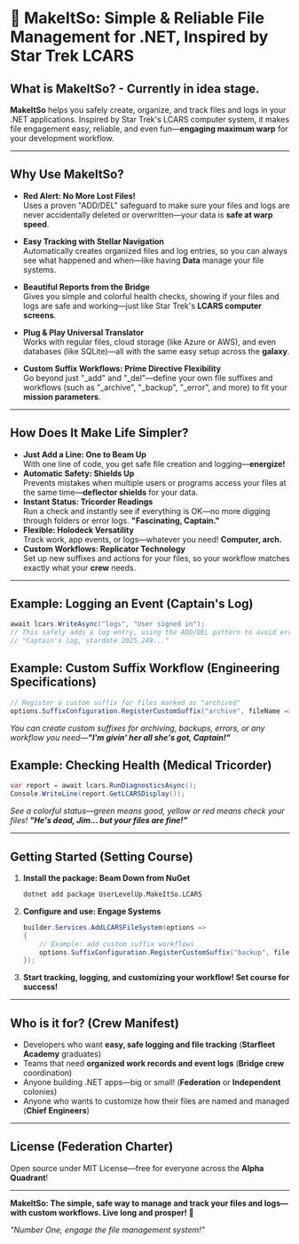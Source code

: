 # 🖖 MakeItSo: Simple & Reliable File Management for .NET, Inspired by Star Trek LCARS

## What is MakeItSo?  - Currently in idea stage.

**MakeItSo** helps you safely create, organize, and track files and logs in your .NET applications. Inspired by Star Trek's LCARS computer system, it makes file engagement easy, reliable, and even fun—**engaging maximum warp** for your development workflow.

---

## Why Use MakeItSo?

- **Red Alert: No More Lost Files!**  
  Uses a proven "ADD/DEL" safeguard to make sure your files and logs are never accidentally deleted or overwritten—your data is **safe at warp speed**.

- **Easy Tracking with **Stellar** Navigation**  
  Automatically creates organized files and log entries, so you can always see what happened and when—like having **Data** manage your file systems.

- **Beautiful Reports from the **Bridge****  
  Gives you simple and colorful health checks, showing if your files and logs are safe and working—just like Star Trek's **LCARS computer screens**.

- **Plug & Play **Universal Translator****  
  Works with regular files, cloud storage (like Azure or AWS), and even databases (like SQLite)—all with the same easy setup across the **galaxy**.

- **Custom Suffix Workflows: **Prime Directive** Flexibility**  
  Go beyond just "_add" and "_del"—define your own file suffixes and workflows (such as "_archive", "_backup", "_error", and more) to fit your **mission parameters**.

---

## How Does It Make Life Simpler?

- **Just Add a Line: **One to Beam Up****  
  With one line of code, you get safe file creation and logging—**energize!**
- **Automatic Safety: **Shields Up****  
  Prevents mistakes when multiple users or programs access your files at the same time—**deflector shields** for your data.
- **Instant Status: **Tricorder** Readings**  
  Run a check and instantly see if everything is OK—no more digging through folders or error logs. **"Fascinating, Captain."**
- **Flexible: **Holodeck** Versatility**  
  Track work, app events, or logs—whatever you need! **Computer, arch.**
- **Custom Workflows: **Replicator** Technology**  
  Set up new suffixes and actions for your files, so your workflow matches exactly what your **crew** needs.

---

## Example: Logging an Event (**Captain's Log**)

```csharp
await lcars.WriteAsync("logs", "User signed in");
// This safely adds a log entry, using the ADD/DEL pattern to avoid errors.
// "Captain's log, stardate 2025.249..."
```

## Example: Custom Suffix Workflow (**Engineering** Specifications)

```csharp
// Register a custom suffix for files marked as "archived"
options.SuffixConfiguration.RegisterCustomSuffix("archive", fileName => $"{fileName}_archive_sd{DateTime.Now:yyyy}.{DateTime.Now.DayOfYear:000}");
```
*You can create custom suffixes for archiving, backups, errors, or any workflow you need—**"I'm givin' her all she's got, Captain!"***

## Example: Checking Health (**Medical** Tricorder)

```csharp
var report = await lcars.RunDiagnosticsAsync();
Console.WriteLine(report.GetLCARSDisplay());
```
*See a colorful status—green means good, yellow or red means check your files! **"He's dead, Jim... but your files are fine!"***

---

## Getting Started (**Setting Course**)

1. **Install the package: **Beam Down** from NuGet**
   ```bash
   dotnet add package UserLevelUp.MakeItSo.LCARS
   ```

2. **Configure and use: **Engage** Systems**
   ```csharp
   builder.Services.AddLCARSFileSystem(options =>
   {
       // Example: add custom suffix workflows
       options.SuffixConfiguration.RegisterCustomSuffix("backup", fileName => $"{fileName}_backup");
   });
   ```

3. **Start tracking, logging, and customizing your workflow! **Set course** for success!**

---

## Who is it for? (**Crew** Manifest)

- Developers who want **easy, safe logging and file tracking** (**Starfleet Academy** graduates)
- Teams that need **organized work records and event logs** (**Bridge crew** coordination)
- Anyone building .NET apps—big or small! (**Federation** or **Independent** colonies)
- Anyone who wants to customize how their files are named and managed (**Chief Engineers**)

---

## License (**Federation** Charter)

Open source under MIT License—free for everyone across the **Alpha Quadrant**!

---

**MakeItSo: The simple, safe way to manage and track your files and logs—with custom workflows. Live long and prosper! 🖖**

*"Number One, engage the file management system!"*
